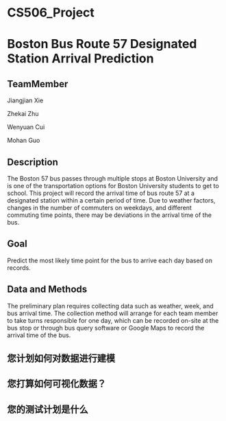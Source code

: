 # CS506_Project
# Boston Bus Route 57 Designated Station Arrival Prediction
## TeamMember
<p>Jiangjian Xie</p>
<p>Zhekai Zhu</p>
<p>Wenyuan Cui</p>
<p>Mohan Guo</p>

## Description
The Boston 57 bus passes through multiple stops at Boston University and is one of the transportation options for Boston University students to get to school. This project will record the arrival time of bus route 57 at a designated station within a certain period of time. Due to weather factors, changes in the number of commuters on weekdays, and different commuting time points, there may be deviations in the arrival time of the bus. 

## Goal
Predict the most likely time point for the bus to arrive each day based on records.

## Data and Methods
The preliminary plan requires collecting data such as weather, week, and bus arrival time. The collection method will arrange for each team member to take turns responsible for one day, which can be recorded on-site at the bus stop or through bus query software or Google Maps to record the arrival time of the bus.

## 您计划如何对数据进行建模

## 您打算如何可视化数据？

## 您的测试计划是什么
